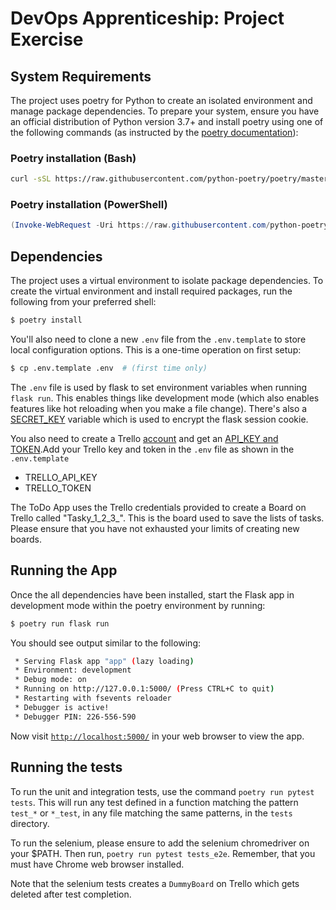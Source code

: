 # DevOps Apprenticeship: Project Exercise

## System Requirements

The project uses poetry for Python to create an isolated environment and manage package dependencies. To prepare your system, ensure you have an official distribution of Python version 3.7+ and install poetry using one of the following commands (as instructed by the [poetry documentation](https://python-poetry.org/docs/#system-requirements)):

### Poetry installation (Bash)

```bash
curl -sSL https://raw.githubusercontent.com/python-poetry/poetry/master/get-poetry.py | python
```

### Poetry installation (PowerShell)

```powershell
(Invoke-WebRequest -Uri https://raw.githubusercontent.com/python-poetry/poetry/master/get-poetry.py -UseBasicParsing).Content | python
```

## Dependencies

The project uses a virtual environment to isolate package dependencies. To create the virtual environment and install required packages, run the following from your preferred shell:

```bash
$ poetry install
```

You'll also need to clone a new `.env` file from the `.env.template` to store local configuration options. This is a one-time operation on first setup:

```bash
$ cp .env.template .env  # (first time only)
```

The `.env` file is used by flask to set environment variables when running `flask run`. This enables things like development mode (which also enables features like hot reloading when you make a file change). There's also a [SECRET_KEY](https://flask.palletsprojects.com/en/1.1.x/config/#SECRET_KEY) variable which is used to encrypt the flask session cookie. 

You also need to create a Trello [account](https://trello.com/signup) and get an [API_KEY and TOKEN](https://trello.com/app-key).Add your Trello key and token in the `.env` file as shown in the `.env.template`
* TRELLO_API_KEY 
* TRELLO_TOKEN

The ToDo App uses the Trello credentials provided to create a Board on Trello called "Tasky_1_2_3_". This is the board used to save the lists of tasks. Please ensure that you have not exhausted your limits of creating new boards.

## Running the App

Once the all dependencies have been installed, start the Flask app in development mode within the poetry environment by running:
```bash
$ poetry run flask run
```

You should see output similar to the following:
```bash
 * Serving Flask app "app" (lazy loading)
 * Environment: development
 * Debug mode: on
 * Running on http://127.0.0.1:5000/ (Press CTRL+C to quit)
 * Restarting with fsevents reloader
 * Debugger is active!
 * Debugger PIN: 226-556-590
```
Now visit [`http://localhost:5000/`](http://localhost:5000/) in your web browser to view the app.

## Running the tests

To run the unit and integration tests, use the command ``poetry run pytest tests``. This will run any test defined in a function
matching the pattern ``test_*`` or ``*_test``, in any file matching the same patterns, in the ``tests`` directory.

To run the selenium, please ensure to add the selenium chromedriver on your $PATH. Then run, ``poetry run pytest tests_e2e``. Remember, that you must have Chrome web browser installed.

Note that the selenium tests creates a ``DummyBoard`` on Trello which gets deleted after test completion.